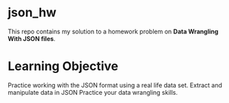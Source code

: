 # json_hw
This repo contains my solution to a homework problem on **Data Wrangling With JSON files**.

# Learning Objective

Practice  working with the JSON format using a real life data set.
Extract and manipulate data in JSON
Practice your data wrangling skills.
